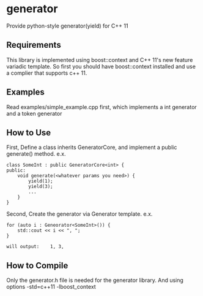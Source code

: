 generator
=========

Provide python-style generator(yield) for C++ 11

Requirements
------------
This library is implemented using boost::context and C++ 11's new feature variadic template. So first you should have boost::context installed and use a complier that supports c++ 11.

Examples
--------
Read examples/simple_example.cpp first, which implements a int generator and a token generator

How to Use
----------
First, Define a class inherits GeneratorCore, and implement a public generate(<whatever params you need>) method. e.x.

	class SomeInt : public GeneratorCore<int> {
	public:
		void generate(<whatever params you need>) {
			yield(1);
			yield(3);
			...
		}
	}
	
Second, Create the generator via Generator template. e.x.

	for (auto i : Geneorator<SomeInt>()) {
		std::cout << i << ", ";
	}
	
	will output:    1, 3, 


How to Compile
--------------
Only the generator.h file is needed for the generator library. And using options -std=c++11 -lboost_context

